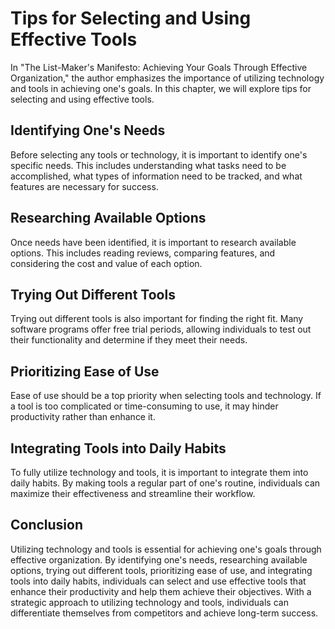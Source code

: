 Tips for Selecting and Using Effective Tools
=======================================================================================

In "The List-Maker's Manifesto: Achieving Your Goals Through Effective Organization," the author emphasizes the importance of utilizing technology and tools in achieving one's goals. In this chapter, we will explore tips for selecting and using effective tools.

Identifying One's Needs
-----------------------

Before selecting any tools or technology, it is important to identify one's specific needs. This includes understanding what tasks need to be accomplished, what types of information need to be tracked, and what features are necessary for success.

Researching Available Options
-----------------------------

Once needs have been identified, it is important to research available options. This includes reading reviews, comparing features, and considering the cost and value of each option.

Trying Out Different Tools
--------------------------

Trying out different tools is also important for finding the right fit. Many software programs offer free trial periods, allowing individuals to test out their functionality and determine if they meet their needs.

Prioritizing Ease of Use
------------------------

Ease of use should be a top priority when selecting tools and technology. If a tool is too complicated or time-consuming to use, it may hinder productivity rather than enhance it.

Integrating Tools into Daily Habits
-----------------------------------

To fully utilize technology and tools, it is important to integrate them into daily habits. By making tools a regular part of one's routine, individuals can maximize their effectiveness and streamline their workflow.

Conclusion
----------

Utilizing technology and tools is essential for achieving one's goals through effective organization. By identifying one's needs, researching available options, trying out different tools, prioritizing ease of use, and integrating tools into daily habits, individuals can select and use effective tools that enhance their productivity and help them achieve their objectives. With a strategic approach to utilizing technology and tools, individuals can differentiate themselves from competitors and achieve long-term success.
